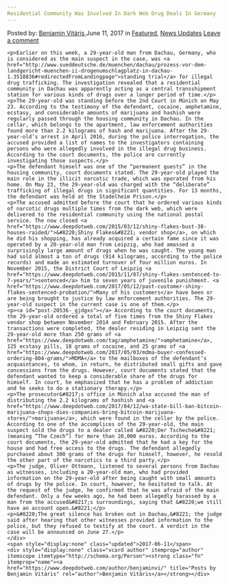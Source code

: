 ```yaml
---
Residential Community Was Involved In Dark Web Drug Deals In Germany
---
```

<article class="post-listing post-20536 post type-post status-publish format-standard has-post-thumbnail hentry 
    <div class="post-inner">
        <span>Posted by: <a href="https://www.deepdotweb.com/author/benjaminvi/" title="">Benjamin Vitáris </a></span>
    <span>June 11, 2017</span>
    <span>in <a href="https://www.deepdotweb.com/category/deepdot-news/" rel="category tag">Featured</a>, <a href="https://www.deepdotweb.com/category/news-updates/" rel="category tag">News Updates</a></span>
    <span><a href="https://www.deepdotweb.com/2017/06/11/residential-community-was-involve/#respond">Leave a comment</a></span>
    </p>
    <div class="clear"></div>
    
    <p>Earlier on this week, a 29-year-old man from Dachau, Germany, who is considered as the main suspect in the case, was <a href="http://www.sueddeutsche.de/muenchen/dachau/prozess-vor-dem-landgericht-muenchen-ii-drogenumschlagplatz-in-dachau-1.3518836#redirectedFromLandingpage">standing trial</a> for illegal drug trafficking. The investigation revealed that a residential community in Dachau was apparently acting as a central transshipment station for various kinds of drugs over a longer period of time.</p>
    <p>The 29-year-old was standing before the 2nd Court in Münich on May 23. According to the testimony of the defendant, cocaine, amphetamine, ecstasy, and considerable amounts of marijuana and hashish were regularly passed through the housing community in Dachau. In the cellar, which belongs to the apartment, law enforcement authorities found more than 2.2 kilograms of hash and marijuana. After the 29-year-old’s arrest in April 2016, during the police interrogation, the accused provided a list of names to the investigators containing persons who were allegedly involved in the illegal drug business. According to the court documents, the police are currently investigating those suspects.</p>
    <p>The defendant himself was one of the “permanent guests” in the housing community, court documents stated. The 29-year-old played the main role in the illicit narcotic trade, which was operated from his home. On May 23, the 29-year-old was charged with the “deliberate” trafficking of illegal drugs in significant quantities. For 13 months, the defendant was held at the Stadelheim Prison.</p>
    <p>The accused admitted before the court that he ordered various kinds of narcotic drugs multiple times from the dark web, which were delivered to the residential community using the national postal service. The now closed <a href="https://www.deepdotweb.com/2015/03/12/shiny-flakes-bust-38-houses-raided/">&#8220;Shiny Flakes&#8221; vendor shop</a>, on which he did his shopping, has already acquired a certain fame since it was operated by a 20-year-old man from Leipzig, who had amassed a surprisingly large amount of drugs when he was caught. The young man had sold almost a ton of drugs (914 kilograms, according to the police records) and made an estimated turnover of four million euros. In November 2015, the District Court of Leipzig <a href="https://www.deepdotweb.com/2015/11/07/shiny-flakes-sentenced-to-7-years/">sentenced</a> him to seven years of juvenile punishment. <a href="https://www.deepdotweb.com/2017/05/12/past-customer-shiny-flakes-sentenced-probation/">Many of his customers</a> have been or are being brought to justice by law enforcement authorities. The 29-year-old suspect in the current case is one of them.</p>
    <p><a id="post-20536-_gjdgxs"></a> According to the court documents, the 29-year-old ordered a total of five times from the Shiny Flakes vendor shop between November 2014 and February 2015. After the transactions were completed, the dealer residing in Leipzig sent the 29-year-old more than 250 grams of <a href="https://www.deepdotweb.com/tag/amphetamine/">amphetamine</a>, 125 ecstasy pills, 18 grams of cocaine, and 25 grams of <a href="https://www.deepdotweb.com/2017/05/03/mdma-buyer-confessed-ordering-804-grams/">MDMA</a> to the mailboxes of the defendant’s acquaintances, to whom, in return, he distributed small gifts and gave concessions from the drugs. However, court documents stated that the defendant wanted to keep a considerable share of the drugs for himself. In court, he emphasized that he has a problem of addiction and he seeks to do a stationary therapy.</p>
    <p>The prosecutor&#8217;s office in Münich also accused the man of distributing the 2.2 kilograms of hashish and <a href="https://www.deepdotweb.com/2017/04/12/wa-state-bill-ban-bitcoin-marijuana-shops-dies-companies-bring-bitcoin-marijuana-stores/">marijuana</a>, which were found in the cellar by the police. According to one of the accomplices of the 29-year-old, the main suspect sold the drugs to a dealer called &#8220;Der Tscheche&#8221; (meaning “The Czech”) for more than 20,000 euros. According to the court documents, the 29-year-old admitted that he had a key for the house and had free access to the drugs. The defendant allegedly purchased about 300 grams of the drugs for himself, however, he resold the other part of the narcotics to a third party.</p>
    <p>The judge, Oliver Ottmann, listened to several persons from Dachau as witnesses, including a 20-year-old man, who had provided information on the 29-year-old after being caught with small amounts of drugs by the police. In court, however, he hesitated to talk. At the request of the judge, he confirmed that he was afraid of the main defendant. Only a few weeks ago, he had been allegedly harassed by a man from the accused&#8217;s surroundings, saying that &#8220;we still have an account open.&#8221;</p>
    <p>&#8220;The great silence has broken out in Dachau,&#8221; the judge said after hearing that other witnesses provided information to the police, but they refused to testify at the court. A verdict in the case will be announced on June 27.</p>
    </div>
    <span style="display:none" class="updated">2017-06-11</span>
    <div style="display:none" class="vcard author" itemprop="author" itemscope itemtype="http://schema.org/Person"><strong class="fn" itemprop="name"><a href="https://www.deepdotweb.com/author/benjaminvi/" title="Posts by Benjamin Vitáris" rel="author">Benjamin Vitáris</a></strong></div>
    
